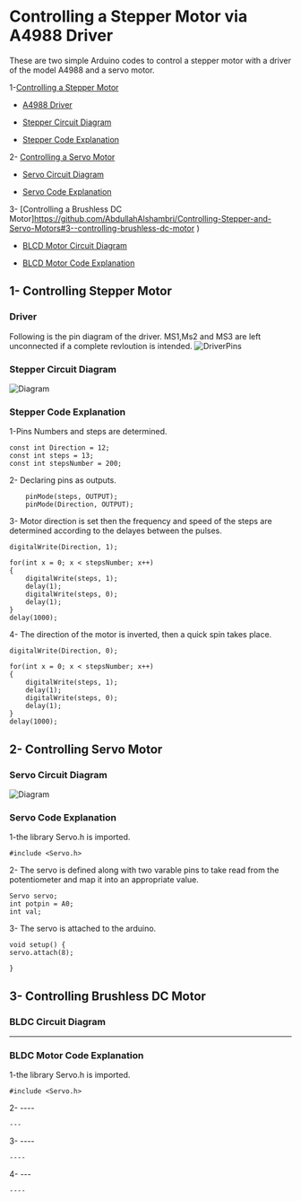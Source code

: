# Controlling a Stepper Motor via A4988 Driver

These are two simple Arduino codes to control a stepper motor with a driver of the model A4988 and a servo motor. 

1-[Controlling a Stepper Motor](https://github.com/AbdullahAlshambri/Controlling-Stepper-and-Servo-Motors#1--controlling-stepper-motor
) 
  - [A4988 Driver](https://github.com/AbdullahAlshambri/Controlling-Stepper-and-Servo-Motors#a4988-driver)

  - [Stepper Circuit Diagram](https://github.com/AbdullahAlshambri/Controlling-Stepper-and-Servo-Motors#stepper-circuit-diagram
)

  - [Stepper Code Explanation](https://github.com/AbdullahAlshambri/Controlling-Stepper-and-Servo-Motors#stepper-code-explanation
)

2- [Controlling a Servo Motor](https://github.com/AbdullahAlshambri/Controlling-Stepper-and-Servo-Motors#2--controlling-servo-motor
) 

  - [Servo Circuit Diagram](https://github.com/AbdullahAlshambri/Controlling-Stepper-and-Servo-Motors#servo-circuit-diagram
)

  - [Servo Code Explanation](https://github.com/AbdullahAlshambri/Controlling-Stepper-and-Servo-Motors#servo-code-explanation)


3- [Controlling a Brushless DC Motor]https://github.com/AbdullahAlshambri/Controlling-Stepper-and-Servo-Motors#3--controlling-brushless-dc-motor
) 

  - [BLCD Motor Circuit Diagram](https://github.com/AbdullahAlshambri/Controlling-Stepper-and-Servo-Motors#bldc-motor-circuit-diagram
)

  - [BLCD Motor Code Explanation](https://github.com/AbdullahAlshambri/Controlling-Stepper-and-Servo-Motors#bldc-motor-code-explanation)

## 1- Controlling Stepper Motor

### Driver

Following is the pin diagram of the driver. MS1,Ms2 and MS3 are left unconnected if a complete revloution is intended.
![DriverPins](https://a.pololu-files.com/picture/0J10073.600.jpg?75d9ca5bb2e095e5c5f64350019e1b81
)


    
### Stepper Circuit Diagram

![Diagram](https://github.com/AbdullahAlshambri/StepperMotorControl/blob/main/diagram.png?raw=true)



### Stepper Code Explanation  

1-Pins Numbers and steps are determined.
```
const int Direction = 12;
const int steps = 13;
const int stepsNumber = 200;
```
2- Declaring pins as outputs.
```
	pinMode(steps, OUTPUT);
	pinMode(Direction, OUTPUT);
```
3- Motor direction is set then the frequency and speed of the steps are determined according to the delayes between the pulses.

```
digitalWrite(Direction, 1);

for(int x = 0; x < stepsNumber; x++)
{
	digitalWrite(steps, 1);
	delay(1);
	digitalWrite(steps, 0);
	delay(1);
}
delay(1000); 
```
4- The direction of the motor is inverted, then a quick spin takes place.
```
digitalWrite(Direction, 0);

for(int x = 0; x < stepsNumber; x++)
{
	digitalWrite(steps, 1);
	delay(1);
	digitalWrite(steps, 0);
	delay(1);
}
delay(1000); 
```


## 2- Controlling Servo Motor

### Servo Circuit Diagram

![Diagram](https://github.com/AbdullahAlshambri/ServoMOTORControl/blob/main/Diagram.png?raw=true)


### Servo Code Explanation  

1-the library Servo.h is imported.
```
#include <Servo.h>
```
2- The servo is defined along with two varable pins to take read from the potentiometer and map it into an appropriate value.
```
Servo servo;
int potpin = A0;
int val;
```
3- The servo is attached to the arduino.

```
void setup() {
servo.attach(8);

}
```

## 3- Controlling Brushless DC Motor

### BLDC Circuit Diagram

-----

### BLDC Motor Code Explanation  

1-the library Servo.h is imported.
```
#include <Servo.h>
```
2- ----
```
---
```
3- ----

```
----
```
4- ---
```
----
```
